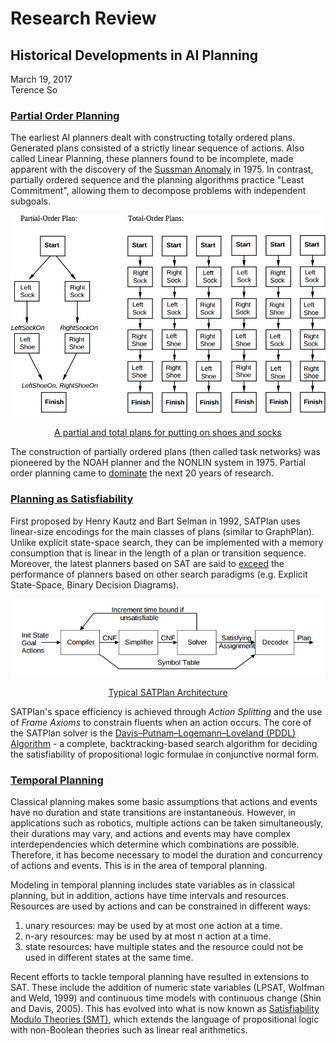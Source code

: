 # Research Review
## Historical Developments in AI Planning
March 19, 2017  
Terence So

### [Partial Order Planning](https://en.wikipedia.org/wiki/Partial-order_planning)

The earliest AI planners dealt with constructing totally ordered plans. Generated plans consisted of a strictly linear sequence of actions. Also called Linear Planning, these planners found to be incomplete, made apparent with the discovery of the [Sussman Anomaly](https://en.wikipedia.org/wiki/Sussman_Anomaly) in 1975. In contrast, partially ordered sequence and the planning algorithms practice "Least Commitment", allowing them to decompose problems with independent subgoals.

![Typical SATPlan Architecture](./PartialOrderPlanning.png)

[<p align="center">A partial and total plans for putting on shoes and
 socks</p>](http://aima.cs.berkeley.edu/2nd-ed/newchap11.pdf)

The construction of partially ordered plans (then called task networks) was pioneered by the NOAH planner and the NONLIN system in 1975. Partial order planning came to [dominate]((http://aima.cs.berkeley.edu/2nd-ed/newchap11.pdf)) the next 20 years of research.

### [Planning as Satisfiability](https://en.wikipedia.org/wiki/Satplan)
First proposed by Henry Kautz and Bart Selman in 1992, SATPlan uses linear-size encodings for the main classes of plans (similar to GraphPlan). Unlike explicit state-space search, they can be implemented with a memory consumption that is linear in the length of a plan or transition sequence. Moreover, the latest planners based on SAT are said to [exceed](https://users.ics.aalto.fi/rintanen/satplan.html) the performance of planners based on other search paradigms (e.g. Explicit State-Space, Binary Decision Diagrams).

![Typical SATPlan Architecture](./SATPlanArchitecture.png)
[<p align="center">Typical SATPlan Architecture</p>](http://homes.cs.washington.edu/~weld/papers/pi2.pdf)

SATPlan's space efficiency is achieved through _Action Splitting_ and the use of  _Frame Axioms_ to constrain fluents when an action occurs. The core of the SATPlan solver is the [Davis–Putnam–Logemann–Loveland (PDDL) Algorithm](https://en.wikipedia.org/wiki/DPLL_algorithm) - a complete, backtracking-based search algorithm for deciding the satisfiability of propositional logic formulae in conjunctive normal form.

### [Temporal Planning](https://users.ics.aalto.fi/rintanen/temporalplanning.html)

Classical planning makes some basic assumptions that actions and events have no duration and state transitions are instantaneous. However, in applications such as robotics, multiple actions can be taken simultaneously, their durations may vary, and actions and events may have complex interdependencies which determine which combinations are possible.
Therefore, it has become necessary to model the duration and concurrency of actions and events. This is in the area of temporal planning.

Modeling in temporal planning includes state variables as in classical planning, but in addition, actions have time intervals and resources. Resources are used by actions and can be constrained in different ways:

1. unary resources: may be used by at most one action at a time.
2. n-ary resources: may be used by at most n action at a time.
3. state resources: have multiple states and the resource could not be used in different states at the same time.

Recent efforts to tackle temporal planning have resulted in extensions to SAT. These include the addition of numeric state variables (LPSAT, Wolfman and Weld, 1999) and continuous time models with continuous change (Shin and Davis, 2005). This has evolved into what is now known as [Satisfiability Modulo Theories (SMT)](https://users.ics.aalto.fi/rintanen/PlanningBySMT.html), which extends the language of propositional logic with non-Boolean theories such as linear real arithmetics.
